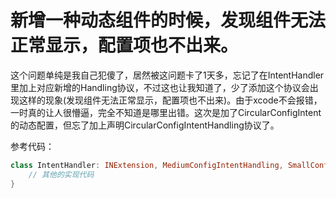 # 新增一种动态组件的时候，发现组件无法正常显示，配置项也不出来。

这个问题单纯是我自己犯傻了，居然被这问题卡了1天多，忘记了在IntentHandler里加上对应新增的Handling协议，不过这也让我知道了，少了添加这个协议会出现这样的现象(发现组件无法正常显示，配置项也不出来)。由于xcode不会报错，一时真的让人很懵逼，完全不知道是哪里出错。这次是加了CircularConfigIntent的动态配置，但忘了加上声明CircularConfigIntentHandling协议了。

参考代码：

```swift
class IntentHandler: INExtension, MediumConfigIntentHandling, SmallConfigIntentHandling, LargeConfigIntentHandling, CircularConfigIntentHandling {
    // 其他的实现代码
}
```